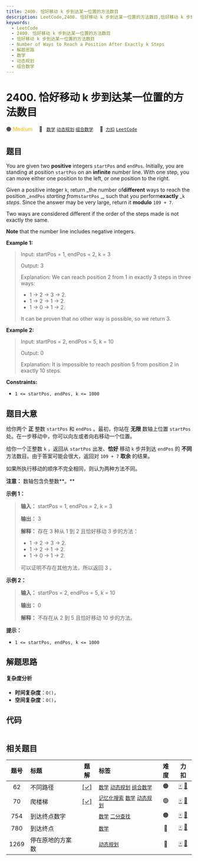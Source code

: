 ```yaml
---
title: 2400. 恰好移动 k 步到达某一位置的方法数目
description: LeetCode,2400. 恰好移动 k 步到达某一位置的方法数目,恰好移动 k 步到达某一位置的方法数目,Number of Ways to Reach a Position After Exactly k Steps,解题思路,数学,动态规划,组合数学
keywords:
  - LeetCode
  - 2400. 恰好移动 k 步到达某一位置的方法数目
  - 恰好移动 k 步到达某一位置的方法数目
  - Number of Ways to Reach a Position After Exactly k Steps
  - 解题思路
  - 数学
  - 动态规划
  - 组合数学
---
```


# 2400. 恰好移动 k 步到达某一位置的方法数目

🟠 <font color=#ffb800>Medium</font>&emsp; 🔖&ensp; [`数学`](/tag/math.md) [`动态规划`](/tag/dynamic-programming.md) [`组合数学`](/tag/combinatorics.md)&emsp; 🔗&ensp;[`力扣`](https://leetcode.cn/problems/number-of-ways-to-reach-a-position-after-exactly-k-steps) [`LeetCode`](https://leetcode.com/problems/number-of-ways-to-reach-a-position-after-exactly-k-steps)

## 题目

You are given two **positive** integers `startPos` and `endPos`. Initially,
you are standing at position `startPos` on an **infinite** number line. With
one step, you can move either one position to the left, or one position to the
right.

Given a positive integer `k`, return _the number of**different** ways to reach
the position _`endPos` _starting from_`startPos` _, such that you
perform**exactly** _`k` _steps_. Since the answer may be very large, return it
**modulo** `109 + 7`.

Two ways are considered different if the order of the steps made is not
exactly the same.

**Note** that the number line includes negative integers.



**Example 1:**

> Input: startPos = 1, endPos = 2, k = 3
> 
> Output: 3
> 
> Explanation: We can reach position 2 from 1 in exactly 3 steps in three ways:
> - 1 -> 2 -> 3 -> 2.
> - 1 -> 2 -> 1 -> 2.
> - 1 -> 0 -> 1 -> 2.
> 
> It can be proven that no other way is possible, so we return 3.

**Example 2:**

> Input: startPos = 2, endPos = 5, k = 10
> 
> Output: 0
> 
> Explanation: It is impossible to reach position 5 from position 2 in exactly 10 steps.

**Constraints:**

  * `1 <= startPos, endPos, k <= 1000`


## 题目大意

给你两个 **正** 整数 `startPos` 和 `endPos` 。最初，你站在 **无限** 数轴上位置 `startPos`
处。在一步移动中，你可以向左或者向右移动一个位置。

给你一个正整数 `k` ，返回从 `startPos` 出发、**恰好** 移动 `k` 步并到达 `endPos` 的 **不同**
方法数目。由于答案可能会很大，返回对 `109 + 7` **取余** 的结果。

如果所执行移动的顺序不完全相同，则认为两种方法不同。

**注意：** 数轴包含负整数**。**



**示例 1：**

> 
> 
> 
> 
> 
> **输入：** startPos = 1, endPos = 2, k = 3
> 
> **输出：** 3
> 
> **解释：** 存在 3 种从 1 到 2 且恰好移动 3 步的方法：
> - 1 -> 2 -> 3 -> 2.
> - 1 -> 2 -> 1 -> 2.
> - 1 -> 0 -> 1 -> 2.
> 
> 可以证明不存在其他方法，所以返回 3 。

**示例 2：**

> 
> 
> 
> 
> 
> **输入：** startPos = 2, endPos = 5, k = 10
> 
> **输出：** 0
> 
> **解释：** 不存在从 2 到 5 且恰好移动 10 步的方法。



**提示：**

  * `1 <= startPos, endPos, k <= 1000`


## 解题思路

#### 复杂度分析

- **时间复杂度**：`O()`，
- **空间复杂度**：`O()`，

## 代码

```javascript

```

## 相关题目

<!-- prettier-ignore -->
| 题号 | 标题 | 题解 | 标签 | 难度 | 力扣 |
| :------: | :------ | :------: | :------ | :------: | :------: |
| 62 | 不同路径 | [[✓]](/problem/0062.md) |  [`数学`](/tag/math.md) [`动态规划`](/tag/dynamic-programming.md) [`组合数学`](/tag/combinatorics.md) | 🟠 | [🀄️](https://leetcode.cn/problems/unique-paths) [🔗](https://leetcode.com/problems/unique-paths) |
| 70 | 爬楼梯 | [[✓]](/problem/0070.md) |  [`记忆化搜索`](/tag/memoization.md) [`数学`](/tag/math.md) [`动态规划`](/tag/dynamic-programming.md) | 🟢 | [🀄️](https://leetcode.cn/problems/climbing-stairs) [🔗](https://leetcode.com/problems/climbing-stairs) |
| 754 | 到达终点数字 |  |  [`数学`](/tag/math.md) [`二分查找`](/tag/binary-search.md) | 🟠 | [🀄️](https://leetcode.cn/problems/reach-a-number) [🔗](https://leetcode.com/problems/reach-a-number) |
| 780 | 到达终点 |  |  [`数学`](/tag/math.md) | 🔴 | [🀄️](https://leetcode.cn/problems/reaching-points) [🔗](https://leetcode.com/problems/reaching-points) |
| 1269 | 停在原地的方案数 |  |  [`动态规划`](/tag/dynamic-programming.md) | 🔴 | [🀄️](https://leetcode.cn/problems/number-of-ways-to-stay-in-the-same-place-after-some-steps) [🔗](https://leetcode.com/problems/number-of-ways-to-stay-in-the-same-place-after-some-steps) |